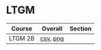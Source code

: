 # LTGM

| Course | Overall | Section |
| ------ | ------- | ------- |
| LTGM 2B | [csv](https://github.com/UCSD-Historical-Enrollment-Data/2025Winter/blob/main/overall/LTGM%202B.csv), [png](https://raw.githubusercontent.com/UCSD-Historical-Enrollment-Data/2025Winter/main/plot_overall/LTGM%202B.png) |  |
